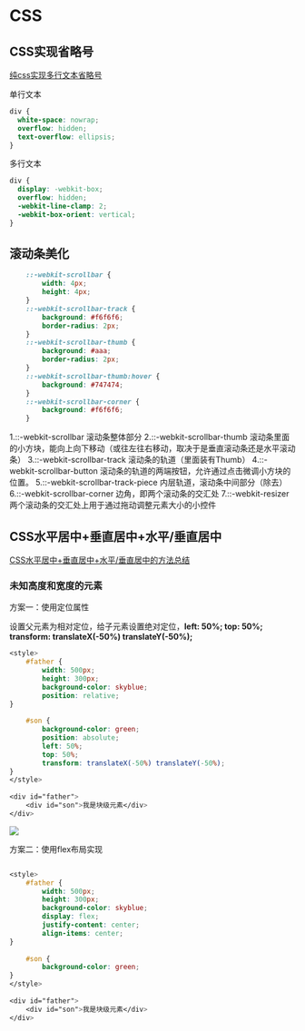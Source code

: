 # CSS

## CSS实现省略号

[纯css实现多行文本省略号](https://www.jianshu.com/p/3bce7924a466)

单行文本

```css
div {
  white-space: nowrap;
  overflow: hidden;
  text-overflow: ellipsis;
}
```

多行文本

```css
div {
  display: -webkit-box;
  overflow: hidden;  
  -webkit-line-clamp: 2;
  -webkit-box-orient: vertical;
}
```

## 滚动条美化

```css
    ::-webkit-scrollbar {
        width: 4px;
        height: 4px;
    }
    ::-webkit-scrollbar-track {
        background: #f6f6f6;
        border-radius: 2px;
    }
    ::-webkit-scrollbar-thumb {
        background: #aaa;
        border-radius: 2px;
    }
    ::-webkit-scrollbar-thumb:hover {
        background: #747474;
    }
    ::-webkit-scrollbar-corner {
        background: #f6f6f6;
    }
```

1.::-webkit-scrollbar 滚动条整体部分
2.::-webkit-scrollbar-thumb 滚动条里面的小方块，能向上向下移动（或往左往右移动，取决于是垂直滚动条还是水平滚动条）
3.::-webkit-scrollbar-track 滚动条的轨道（里面装有Thumb）
4.::-webkit-scrollbar-button 滚动条的轨道的两端按钮，允许通过点击微调小方块的位置。
5.::-webkit-scrollbar-track-piece 内层轨道，滚动条中间部分（除去）
6.::-webkit-scrollbar-corner 边角，即两个滚动条的交汇处
7.::-webkit-resizer 两个滚动条的交汇处上用于通过拖动调整元素大小的小控件

## CSS水平居中+垂直居中+水平/垂直居中

[CSS水平居中+垂直居中+水平/垂直居中的方法总结](https://blog.csdn.net/weixin_37580235/article/details/82317240)

### 未知高度和宽度的元素

方案一：使用定位属性

设置父元素为相对定位，给子元素设置绝对定位，**left: 50%; top: 50%; transform: translateX(-50%) translateY(-50%);**

```css
<style>
    #father {
        width: 500px;
        height: 300px;
        background-color: skyblue;
        position: relative;
}
 
    #son {
        background-color: green;
        position: absolute;
        left: 50%;
        top: 50%;
        transform: translateX(-50%) translateY(-50%);
}
</style>
 
<div id="father">
    <div id="son">我是块级元素</div>
</div>
```

![](https://raw.githubusercontent.com/claude-hub/cloud-img/main/2021/20210221232212.png)

方案二：使用flex布局实现

```css

<style>
    #father {
        width: 500px;
        height: 300px;
        background-color: skyblue;
        display: flex;
        justify-content: center;
        align-items: center;
}
 
    #son {
        background-color: green;
}
</style>
 
<div id="father">
    <div id="son">我是块级元素</div>
</div>
```


